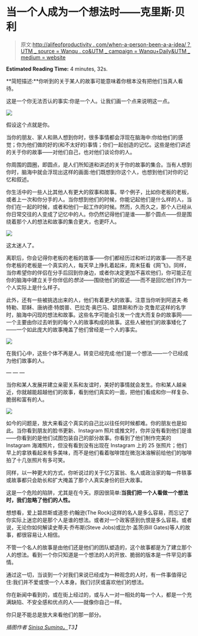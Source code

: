 # 当一个人成为一个想法时——克里斯·贝利

> 原文:[http://alifeofproductivity . com/when-a-person-been-a-a-idea/？UTM _ source = Wanqu . co&UTM _ campaign = Wanqu+Daily&UTM _ medium = website](http://alifeofproductivity.com/when-a-person-becomes-an-idea/?utm_source=wanqu.co&utm_campaign=Wanqu+Daily&utm_medium=website)

**Estimated Reading Time:** 4 minutes, 32s.

**简短描述:**你听到的关于某人的故事可能意味着你根本没有把他们当真人看待。

这是一个你无法否认的事实:你是一个人。让我们画一个点来说明这一点。

![](../Images/ded14dd07a640ba49dccdbfc63e8bcaa.png)

假设这个点就是你。

当你的朋友、家人和熟人想到你时，很多事情都会浮现在脑海中:你给他们的感觉；你为他们做的好的(和不太好的)事情；你们一起创造的记忆。这些是他们讲述的关于你的故事——对他们自己，也对他们谈论你的人。

你周围的圆圈，即圆点，是人们所知道和讲述的关于你的故事的集合。当有人想到你时，脑海中就会浮现出这样的画面:他们既想到你这个人，也想到他们对你的记忆和叙述。

你生活中的一些人比其他人有更大的叙事和故事。举个例子，比如你老板的老板，或者上一次和你分手的人。当你想到他们的时候，你能记起他们是什么样的人，当你们在一起的时候，或者和他们一起工作的时候。然而，久而久之，那个人已经从你日常交往的人变成了记忆中的人。你仍然记得他们是谁——那个圆点——但是围绕着那个人的想法和故事的集合更大，也更吓人。

![](../Images/26c848b5996adbb6cccf43bd2edd0dc2.png)

这太迷人了。

离职后，你会记得你老板的老板的故事——你们都经历过和听过的故事——而不是你老板的老板是一个真实的人，每天早上挣扎着起床，周末狂看《网飞》。同样，当你希望你的伴侣在分手后回到你身边，或者你决定更加不喜欢他们，你可能正在你的脑海中建立关于你伴侣的*想法*——围绕他们的叙述——而不是回忆他们作为一个人实际上是什么样子。

此外，还有一些被挑选出来的人，他们有着更大的故事。注意当你听到阿道夫·希特勒、耶稣、唐纳德·特朗普、巴拉克·奥巴马、碧昂斯和乔治·克鲁尼这样的名字时，脑海中闪现的想法和故事。这些名字可能会引发一个庞大而复杂的故事网——一个主要由你过去听到的每个人的故事构成的故事。这些人被他们的故事矮化了——一个如此庞大的故事掩盖了他们曾经是一个人的事实。

![](../Images/8acfc9736be2613fa075f5be8d98f978.png)

在我们心中，这些个体不再是人。转变已经完成:他们是一个想法——一个已经成为他们故事的人。

— — —

当你和某人发展并建立亲密关系和友谊时，美好的事情就会发生。你和某人越亲近，你就越能超越他们的故事，看到他们真实的一面，把他们看成和你一样复杂、脆弱和富有的人。

![](../Images/715b6f253e9be391f1a1e142e846dfc1.png)

如今的问题是，放大来看这个真实的自己比以往任何时候都难。你的朋友也是如此。当你看到朋友的脸书更新、Instagram 照片或推文时，你并没有看到他们是谁——你看到的是他们试图包装自己的部分故事。你看到了他们制作完美的 Instagram 海滩照片，但没有看到没有出现在 Instagram 上的 25 张照片；他们早上的拿铁看起来有多美味，而不是他们看着咖啡馆在微泡沫溶解前给他们的咖啡拍了十几张照片有多可笑。

同样，以一种更大的方式，你听说过的关于亿万富翁、名人或政治家的每一件轶事或故事都只会助长和扩大掩盖了那个人真实身份的巨大故事。

这是一个危险的陷阱，尤其是在今天。原因很简单:**当我们把一个人看做一个想法时，我们忽略了他们的人性。**

想想看，爱上碧昂斯或道恩·约翰逊(The Rock)这样的名人是多么容易，而忘记了你实际上迷恋的是那个人是谁的想法。或者对一个政客感到仇恨是多么容易。或者说，无论你如何解读史蒂夫·乔布斯(Steve Jobs)或比尔·盖茨(Bill Gates)等人的故事，都很容易让人相信。

不管一个名人的故事是由他们还是他们的团队塑造的，这个故事都是为了建立那个人的想法。看到一个你只知道是一个想法的人的开放、脆弱的版本是一件罕见的事情。

通过这一切，当谈到一个对我们来说已经成为一种观念的人时，有一件事值得记住:我们并不爱或恨一个人本身。我们讨厌或喜欢他们的想法。

你在新闻中看到的，或在街上经过的，或与人一对一相处的每一个人，都是一个充满缺陷、不安全感和优点的人——就像你自己一样。

你只是不能总是放大来看他们的那一部分。

*插图作者 [Sinisa Sumina。](http://bravedodo.com/)T3】*